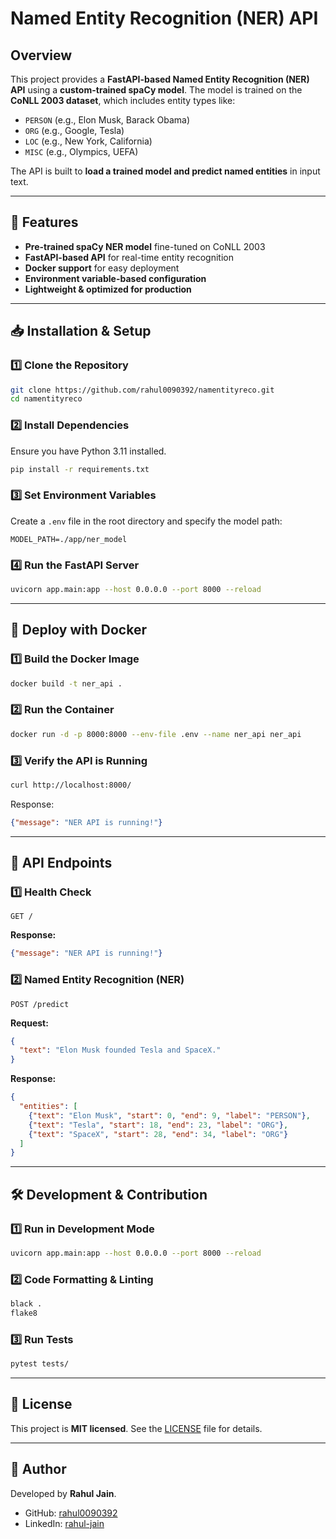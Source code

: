 # Named Entity Recognition (NER) API

## Overview
This project provides a **FastAPI-based Named Entity Recognition (NER) API** using a **custom-trained spaCy model**. The model is trained on the **CoNLL 2003 dataset**, which includes entity types like:
- `PERSON` (e.g., Elon Musk, Barack Obama)
- `ORG` (e.g., Google, Tesla)
- `LOC` (e.g., New York, California)
- `MISC` (e.g., Olympics, UEFA)

The API is built to **load a trained model and predict named entities** in input text.

---

## 🚀 Features
- **Pre-trained spaCy NER model** fine-tuned on CoNLL 2003
- **FastAPI-based API** for real-time entity recognition
- **Docker support** for easy deployment
- **Environment variable-based configuration**
- **Lightweight & optimized for production**

---

## 📥 Installation & Setup
### **1️⃣ Clone the Repository**
```sh
git clone https://github.com/rahul0090392/namentityreco.git
cd namentityreco
```

### **2️⃣ Install Dependencies**
Ensure you have Python 3.11 installed.
```sh
pip install -r requirements.txt
```

### **3️⃣ Set Environment Variables**
Create a `.env` file in the root directory and specify the model path:
```
MODEL_PATH=./app/ner_model
```

### **4️⃣ Run the FastAPI Server**
```sh
uvicorn app.main:app --host 0.0.0.0 --port 8000 --reload
```

---

## 🐳 Deploy with Docker

### **1️⃣ Build the Docker Image**
```sh
docker build -t ner_api .
```

### **2️⃣ Run the Container**
```sh
docker run -d -p 8000:8000 --env-file .env --name ner_api ner_api
```

### **3️⃣ Verify the API is Running**
```sh
curl http://localhost:8000/
```
Response:
```json
{"message": "NER API is running!"}
```

---

## 🔌 API Endpoints

### **1️⃣ Health Check**
```http
GET /
```
**Response:**
```json
{"message": "NER API is running!"}
```

### **2️⃣ Named Entity Recognition (NER)**
```http
POST /predict
```
**Request:**
```json
{
  "text": "Elon Musk founded Tesla and SpaceX."
}
```
**Response:**
```json
{
  "entities": [
    {"text": "Elon Musk", "start": 0, "end": 9, "label": "PERSON"},
    {"text": "Tesla", "start": 18, "end": 23, "label": "ORG"},
    {"text": "SpaceX", "start": 28, "end": 34, "label": "ORG"}
  ]
}
```

---

## 🛠 Development & Contribution
### **1️⃣ Run in Development Mode**
```sh
uvicorn app.main:app --host 0.0.0.0 --port 8000 --reload
```

### **2️⃣ Code Formatting & Linting**
```sh
black .
flake8
```

### **3️⃣ Run Tests**
```sh
pytest tests/
```

---

## 📜 License
This project is **MIT licensed**. See the [LICENSE](LICENSE) file for details.

---

## 🔗 Author
Developed by **Rahul Jain**.
- GitHub: [rahul0090392](https://github.com/rahul0090392)
- LinkedIn: [rahul-jain](https://www.linkedin.com/in/rahul-jain/)

